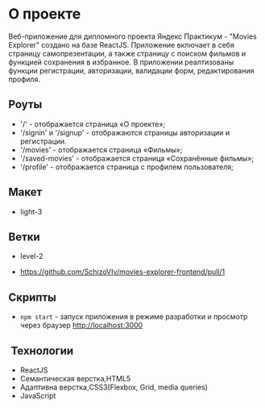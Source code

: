 # О проекте

Веб-приложение для дипломного проекта Яндекс Практикум - "Movies Explorer" создано на базе ReactJS. Приложение включает в себя страницу самопрезентации, а также страницу с поиском фильмов и функцией сохранения в избранное. В приложении реалтизованы функции регистрации, авторизации, валидации форм, редактирования профиля.

## Роуты

- '/' - отображается страница «О проекте»;
- '/signin' и '/signup' - отображаются страницы авторизации и регистрации.
- '/movies' - отображается страница «Фильмы»;
- '/saved-movies' - отображается страница «Сохранённые фильмы»;
- '/profile' - отображается страница с профилем пользователя;

## Макет

- light-3

## Ветки

- level-2

- https://github.com/SchizoVIv/movies-explorer-frontend/pull/1

## Скрипты

- `npm start` - запуск приложения в режиме разработки и просмотр через браузер [http://localhost:3000](http://localhost:3000)

##  Технологии

- ReactJS
- Семантическая верстка,HTML5
- Адаптивна верстка,CSS3(Flexbox, Grid, media queries)
- JavaScript
